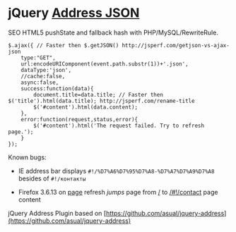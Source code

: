 # jQuery [Address JSON](http://lab.laukstein.com/address-json/)
SEO HTML5 pushState and fallback hash with PHP/MySQL/RewriteRule.

    $.ajax({ // Faster then $.getJSON() http://jsperf.com/getjson-vs-ajax-json
        type:"GET",
        url:encodeURIComponent(event.path.substr(1))+'.json',
        dataType:'json',
        //cache:false,
        async:false,
        success:function(data){
            document.title=data.title; // Faster then $('title').html(data.title); http://jsperf.com/rename-title
            $('#content').html(data.content);
        },
        error:function(request,status,error){
            $('#content').html('The request failed. Try to refresh page.');
        }
    });
    
Known bugs:

* IE address bar displays `#!/%D7%A6%D7%95%D7%A8-%D7%A7%D7%A9%D7%A8` besides of  `#!/контакты`

* Firefox 3.6.13 on [page](http://lab.laukstein.com/address-json/#!/contact) refresh <i>jumps</i> page from [/](http://lab.laukstein.com/address-json/) to [/#!/contact](http://lab.laukstein.com/address-json/#!/contact) page content


jQuery Address Plugin based on [https://github.com/asual/jquery-address](https://github.com/asual/jquery-address)